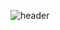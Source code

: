 ![header](https://capsule-render.vercel.app/api?type=wave&color=random&height=300&section=header&text=nohsihyun's%20Github&fontSize=90)

